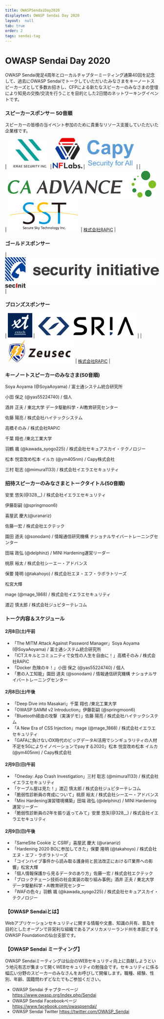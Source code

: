 ```yaml
---
title: OWASPSendaiDay2020
displaytext: OWASP Sendai Day 2020
layout:  null
tab: true
order: 2
tags: sendai-tag
---
```


# OWASP Sendai Day 2020
OWASP Sendai発足4周年とローカルチャプターミーティング通算40回を記念して、過去にOWASP Sendaiでトークしていただいたみなさまをキーノートスピーカーズとして多数お招きし、CFPによる新たなスピーカーのみなさまの登壇により知見の交換/交流を行うことを目的とした2日間のネットワーキングイベントです。

### スピーカースポンサー 50音順
スピーカーの皆様の当イベント参加のために貴重なリソース支援していただいた企業様です。

| [<img src="assets/images/ierae.jpg" height="100px">](https://ierae.co.jp/) | [<img src="assets/images/nflaboratories.jpg" height="100px">](https://nflaboratories.co.jp/) | [<img src="assets/images/CapyInc.png" height="100px">](https://www.capy.me/jp/) | 
| [<img src="assets/images/CAAdvance.png" height="100px">](https://www.ca-adv.co.jp/) | [<img src="assets/images/SecureSkyTechnologyInc.png" height="100px">](https://www.securesky-tech.com) | [株式会社RAPiC](http://rapic.jp/) |


### ゴールドスポンサー
| [<img src="assets/images/securityinitiative.png" height="100px">](https://security-initiative.co.jp) |



### ブロンズスポンサー
| [<img src="assets/images/extech.png" height="80px">](https://www.facebook.com/extechSendai) | [<img src="assets/images/SRIA.png" height="80px">](https://sria.co.jp/) |
| [<img src="assets/images/zeusec.png" height="80px">](https://zeusec.co.jp/) | [株式会社RAPiC](http://rapic.jp/) |



### キーノートスピーカーのみなさま(50音順)
Soya Aoyama (@SoyaAoyama) / 富士通システム統合研究所

小田 保之 (@yas55224740) / 個人

酒井 正夫 / 東北大学 データ駆動科学・AI教育研究センター

佐藤 陽亮 / 株式会社ハイテックシステム

高橋そのみ / 株式会社RAPiC

千葉 翔也 /東北工業大学

羽鶴 颯 (@kawada_syogo225) / 株式会社セキュアスカイ・テクノロジー

松本 悦宜改め松本 イルカ (@ym405nm) / Capy株式会社

三村 聡志 (@mimura1133) / 株式会社イエラエセキュリティ


### 招待スピーカーのみなさまとトークタイトル(50音順)
安里 悠矢(@328__) / 株式会社イエラエセキュリティ

伊藤彰嗣 (@springmoon6)

喜屋武 慶大(@uranariz)

佐藤一宏 / 株式会社エクテック

園田 道夫 (@sonodam) / 情報通信研究機構 ナショナルサイバートレーニングセンター

田端 政弘 (@delphinz) / MINI Hardening運営リーダー

桃原 裕太 / 株式会社シーエー・アドバンス

保要 隆明 (@takahoyo) / 株式会社エヌ・エフ・ラボラトリーズ

松宮大輝

mage (@mage_1868) / 株式会社イエラエセキュリティ

渡辺 慎太郎 / 株式会社ジュピターテレコム


### トーク内容＆スケジュール
#### 2月8日(土)午前
* 「The MITM Attack Against Password Manager」Soya Aoyama (@SoyaAoyama) / 富士通システム統合研究所
* 「ICTスキルとコミュニティで女性の人生を自由に！」高橋そのみ / 株式会社RAPiC
* 「Docker 危険のキ！」小田 保之 (@yas55224740) / 個人
* 「悪の人工知能」園田 道夫 (@sonodam) / 情報通信研究機構 ナショナルサイバートレーニングセンター

#### 2月8日(土)午後
* 「Deep Dive into Masakari」千葉 翔也 /東北工業大学
* 「OWASP SAMM v2 Introduction」伊藤彰嗣 (@springmoon6)
* 「Bluetooth経由の攻撃（実演デモ）」佐藤 陽亮 / 株式会社ハイテックシステム
* 「A New Era of CSS Injection」mage (@mage_1868) / 株式会社イエラエセキュリティ
* 「GAFAに負けないDX時代のビッグデータAI活用でシンギュラリティの人材不足を5Gによりイノベーションでpayする2020」松本 悦宜改め松本 イルカ (@ym405nm) / Capy株式会社

#### 2月9日(日)午前
* 「Oneday: App Crash Investigation」三村 聡志 (@mimura1133) / 株式会社イエラエセキュリティ
* 「ケーブル屋は見た！」渡辺 慎太郎 / 株式会社ジュピターテレコム
* 「脆弱性診断員の育成について」桃原 裕太 / 株式会社シーエー・アドバンス
* 「Mini Hardening演習環境構築」田端 政弘 (@delphinz) / MINI Hardening運営リーダー
* 「脆弱性診断員の2年を振り返ってみて」安里 悠矢(@328__) / 株式会社イエラエセキュリティ

#### 2月9日(日)午後
* 「SameSite Cookie と CSRF」喜屋武 慶大 (@uranariz)
* 「Hardening 2020 BOに参加してきた」保要 隆明 (@takahoyo) / 株式会社エヌ・エフ・ラボラトリーズ
* 「コインハイブ事件から読み取る護身術と民法改正におけるIT業界への影響」松宮大輝
* 「個人情報保護から見るデータのあり方」佐藤一宏 / 株式会社エクテック
* 「ブロックチェーン技術の社会実装の取り組み事例」酒井 正夫 / 東北大学 データ駆動科学・AI教育研究センター
* 「WAFの色々」羽鶴 颯 (@kawada_syogo225) / 株式会社セキュアスカイ・テクノロジー

### 【OWASP Sendaiとは】
Webアプリケーションセキュリティに関する情報や文書、知識の共有、普及を目的としたオープンで非営利な組織であるアメリカメリーランド州を本部とするOWASP Foundationの仙台支部です。

### 【OWASP Sendai ミーティング】
OWASP Sendaiミーティングは仙台のWEBセキュリティ向上に貢献しようという地元有志が集まって開くWEBセキュリティの勉強会です。セキュリティに係る幅広い分野のスピーカーのみなさんをお呼びして開催します。職種、経験、性別、年齢、国籍問わずどなたでもご参加ください。

- OWASP Sendai チャプターページ https://www.owasp.org/index.php/Sendai
- OWASP Sendai Facebookページ https://www.facebook.com/owaspsendai/
- OWASP Sendai Twitter https://twitter.com/OWASP_Sendai


